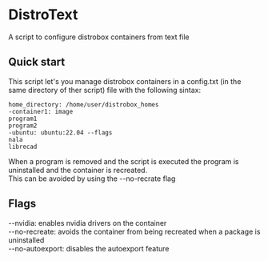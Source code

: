 # DistroText
A script to configure distrobox containers from text file

## Quick start
This script let's you manage distrobox containers in a config.txt (in the same directory of ther script) file with the following sintax:
```
home_directory: /home/user/distrobox_homes
-container1: image
program1
program2
-ubuntu: ubuntu:22.04 --flags
nala
librecad
```

When a program is removed and the script is executed the program is uninstalled and the container is recreated.  
This can be avoided by using the --no-recrate flag

## Flags
--nvidia: enables nvidia drivers on the container  
--no-recreate: avoids the container from being recreated when a package is uninstalled  
--no-autoexport: disables the autoexport feature  
